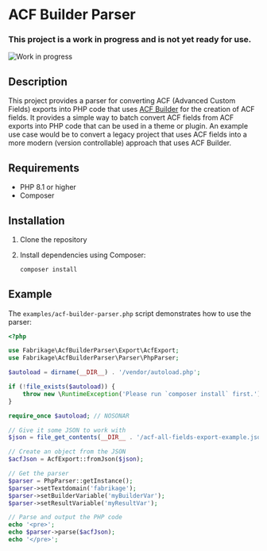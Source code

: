 # ACF Builder Parser

### This project is a work in progress and is not yet ready for use.

![Work in progress](https://img.shields.io/badge/status-work_in_progress-orange.svg)

## Description

This project provides a parser for converting ACF (Advanced Custom Fields) exports into PHP code that uses [ACF Builder](https://github.com/StoutLogic/acf-builder) for the creation of ACF fields. It provides a simple way to batch convert ACF fields from ACF exports into PHP code that can be used in a theme or plugin. An example use case would be to convert a legacy project that uses ACF fields into a more modern (version controllable) approach that uses ACF Builder.

## Requirements

- PHP 8.1 or higher
- Composer

## Installation

1. Clone the repository

2. Install dependencies using Composer:
   ```sh
   composer install
   ```

## Example

The `examples/acf-builder-parser.php` script demonstrates how to use the parser:

```php
<?php

use Fabrikage\AcfBuilderParser\Export\AcfExport;
use Fabrikage\AcfBuilderParser\Parser\PhpParser;

$autoload = dirname(__DIR__) . '/vendor/autoload.php';

if (!file_exists($autoload)) {
    throw new \RuntimeException('Please run `composer install` first.'); // NOSONAR
}

require_once $autoload; // NOSONAR

// Give it some JSON to work with
$json = file_get_contents(__DIR__ . '/acf-all-fields-export-example.json');

// Create an object from the JSON
$acfJson = AcfExport::fromJson($json);

// Get the parser
$parser = PhpParser::getInstance();
$parser->setTextdomain('fabrikage');
$parser->setBuilderVariable('myBuilderVar');
$parser->setResultVariable('myResultVar');

// Parse and output the PHP code
echo '<pre>';
echo $parser->parse($acfJson);
echo '</pre>';
```
